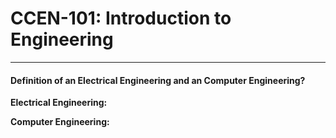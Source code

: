 #	CCEN-101: Introduction to Engineering
***

#### Definition of an Electrical Engineering and an Computer Engineering?

**Electrical Engineering:**

**Computer Engineering:**